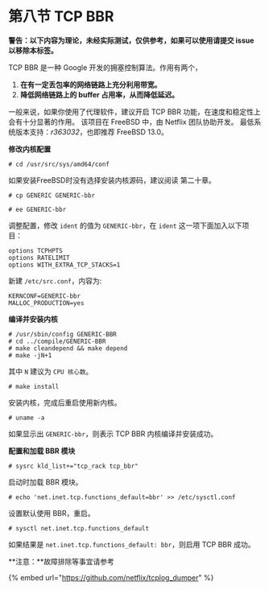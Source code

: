 # 第八节 TCP BBR

**警告：以下内容为理论，未经实际测试，仅供参考，如果可以使用请提交 issue 以移除本标签。**

TCP BBR 是一种 Google 开发的拥塞控制算法。作用有两个，

1. **在有一定丢包率的网络链路上充分利用带宽。**
2. **降低网络链路上的 buffer 占用率，从而降低延迟。**

一般来说，如果你使用了代理软件，建议开启 TCP BBR 功能，在速度和稳定性上会有十分显著的作用。
该项目在 FreeBSD 中，由 Netflix 团队协助开发。
最低系统版本支持：_r363032_，也即推荐 FreeBSD 13.0。

**修改内核配置**

`# cd /usr/src/sys/amd64/conf`

如果安装FreeBSD时没有选择安装内核源码，建议阅读 第二十章。

`# cp GENERIC GENERIC-bbr`

`# ee GENERIC-bbr`

调整配置，修改 `ident` 的值为 `GENERIC-bbr`，在 `ident` 这一项下面加入以下项目：

```
options TCPHPTS
options RATELIMIT
options WITH_EXTRA_TCP_STACKS=1
```

新建 `/etc/src.conf`，内容为:

```
KERNCONF=GENERIC-bbr
MALLOC_PRODUCTION=yes
```

**编译并安装内核**

```
# /usr/sbin/config GENERIC-BBR
# cd ../compile/GENERIC-BBR
# make cleandepend && make depend
# make -jN+1
```

其中 `N` 建议为 `CPU 核心数`。

`# make install`

安装内核，完成后重启使用新内核。

`# uname -a`

如果显示出 `GENERIC-bbr`，则表示 TCP BBR 内核编译并安装成功。

**配置和加载 BBR 模块**

`# sysrc kld_list+="tcp_rack tcp_bbr"`

启动时加载 BBR 模块。

`# echo 'net.inet.tcp.functions_default=bbr' >> /etc/sysctl.conf`

设置默认使用 BBR，重启。

`# sysctl net.inet.tcp.functions_default`

如果结果是 `net.inet.tcp.functions_default: bbr`，则启用 TCP BBR 成功。

**注意：**故障排除等事宜请参考

{% embed url="https://github.com/netflix/tcplog_dumper" %}

